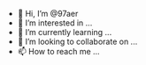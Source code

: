 - 👋 Hi, I’m @97aer
- 👀 I’m interested in ...
- 🌱 I’m currently learning ...
- 💞️ I’m looking to collaborate on ...
- 📫 How to reach me ...

<!---
97aer/97aer is a ✨ special ✨ repository because its `README.md` (this file) appears on your GitHub profile.
You can click the Preview link to take a look at your changes.
--->
